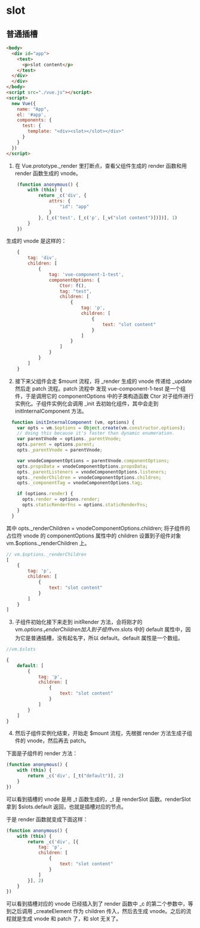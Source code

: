 # slot

## 普通插槽

```html
<body>
  <div id="app">
    <test>
      <p>slot content</p>
    </test>
  </div>
  </div>
</body>
<script src="./vue.js"></script>
<script>
  new Vue({
    name: "App",
    el: '#app',
    components: {
      test: {
        template: "<div><slot></slot></div>"
      }
    }
  })
</script>
```

1. 在 Vue.prototype._render 里打断点，查看父组件生成的 render 函数和用 render 函数生成的 vnode。

```js
    (function anonymous() {
        with (this) {
            return _c('div', {
                attrs: {
                    "id": "app"
                }
            }, [_c('test', [_c('p', [_v("slot content")])])], 1)
        }
    })
```

生成的 vnode 是这样的：

```js
    {
        tag: 'div',
        children: [
            {
                tag: 'vue-component-1-test',
                componentOptions: {
                    Ctor: f(),
                    tag: "test",
                    children: [
                        {
                            tag: 'p',
                            children: [
                                {
                                    text: "slot content"
                                }
                            ]
                        }
                    ]
                }
            }
        ]
    }
```

2. 接下来父组件会走 $mount 流程，将 _render 生成的 vnode 传递给 _update 然后走 patch 流程。patch 流程中 发现 vue-component-1-test 是一个组件，于是调用它的 componentOptions 中的子类构造函数 Ctor 对子组件进行实例化。子组件实例化会调用 _init 去初始化组件，其中会走到 initInternalComponent 方法。

```js
  function initInternalComponent (vm, options) {
    var opts = vm.$options = Object.create(vm.constructor.options);
    // doing this because it's faster than dynamic enumeration.
    var parentVnode = options._parentVnode;
    opts.parent = options.parent;
    opts._parentVnode = parentVnode;

    var vnodeComponentOptions = parentVnode.componentOptions;
    opts.propsData = vnodeComponentOptions.propsData;
    opts._parentListeners = vnodeComponentOptions.listeners;
    opts._renderChildren = vnodeComponentOptions.children;
    opts._componentTag = vnodeComponentOptions.tag;

    if (options.render) {
      opts.render = options.render;
      opts.staticRenderFns = options.staticRenderFns;
    }
  }
```

其中 opts._renderChildren = vnodeComponentOptions.children; 将子组件的占位符 vnode 的 componentOptions 属性中的 children 设置到子组件对象 vm.$options._renderChildren 上。

```js
// vm.$options._renderChildren
[
    {
        tag: 'p',
        children: [
            {
                text: "slot content"
            }
        ]
    }
]
```

3. 子组件初始化接下来走到 initRender 方法，会将刚才的 vm.$options._renderChildren 加入到子组件 vm.$slots 中的 default 属性中，因为它是普通插槽，没有起名字，所以 default。default 属性是一个数组。

```js
//vm.$slots

{
    default: [
        {
            tag: 'p',
            children: [
                {
                    text: "slot content"
                }
            ]
        }
    ]
}
```

4. 然后子组件实例化结束，开始走 $mount 流程，先根据 render 方法生成子组件的 vnode，然后再去 patch。

下面是子组件的 render 方法：

```js
(function anonymous() {
    with (this) {
        return _c('div', [_t("default")], 2)
    }
})
```

可以看到插槽的 vnode 是用 _t 函数生成的，_t 是 renderSlot 函数。renderSlot 拿到 $slots.default 返回，也就是插槽对应的节点。

于是 render 函数就变成下面这样：

```js
(function anonymous() {
    with (this) {
        return _c('div', [{
            tag: 'p',
            children: [
                {
                    text: "slot content"
                }
            ]
        }], 2)
    }
})
```

可以看到插槽对应的 vnode 已经插入到了 render 函数中 _c 的第二个参数中，等到之后调用 _createElement 作为 children 传入，然后去生成 vnode。之后的流程就是生成 vnode 和 patch 了，和 slot 无关了。
